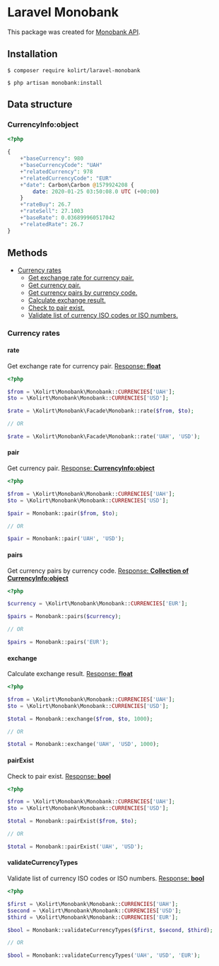 # Laravel Monobank

This package was created for [Monobank API](https://api.monobank.ua/docs).

## Installation
```
$ composer require kolirt/laravel-monobank
```
```
$ php artisan monobank:install
```

## Data structure

### CurrencyInfo:object
```php
<?php

{
    +"baseCurrency": 980
    +"baseCurrencyCode": "UAH"
    +"relatedCurrency": 978
    +"relatedCurrencyCode": "EUR"
    +"date": Carbon\Carbon @1579924208 {
        date: 2020-01-25 03:50:08.0 UTC (+00:00)
    }
    +"rateBuy": 26.7
    +"rateSell": 27.1003
    +"baseRate": 0.036899960517042
    +"relatedRate": 26.7
}
```


## Methods

- [Currency rates](#currency-rates)
    - [Get exchange rate for currency pair.](#rate)
    - [Get currency pair.](#pair)
    - [Get currency pairs by currency code.](#pairs)
    - [Calculate exchange result.](#exchange)
    - [Check to pair exist.](#pairExist)
    - [Validate list of currency ISO codes or ISO numbers.](#validateCurrencyTypes)
    
### Currency rates

#### rate
Get exchange rate for currency pair. <u>Response: **float**</u>

```php
<?php

$from = \Kolirt\Monobank\Monobank::CURRENCIES['UAH'];
$to = \Kolirt\Monobank\Monobank::CURRENCIES['USD'];

$rate = \Kolirt\Monobank\Facade\Monobank::rate($from, $to);

// OR

$rate = \Kolirt\Monobank\Facade\Monobank::rate('UAH', 'USD');
```

#### pair
Get currency pair. <u>Response: **[CurrencyInfo:object](#CurrencyInfo:object)**</u>

```php
<?php

$from = \Kolirt\Monobank\Monobank::CURRENCIES['UAH'];
$to = \Kolirt\Monobank\Monobank::CURRENCIES['USD'];

$pair = Monobank::pair($from, $to);

// OR

$pair = Monobank::pair('UAH', 'USD');
```

#### pairs
Get currency pairs by currency code. <u>Response: **Collection of [CurrencyInfo:object](#CurrencyInfo:object)**</u>

```php
<?php

$currency = \Kolirt\Monobank\Monobank::CURRENCIES['EUR'];

$pairs = Monobank::pairs($currency);

// OR

$pairs = Monobank::pairs('EUR');
```

#### exchange
Calculate exchange result. <u>Response: **float**</u>

```php
<?php

$from = \Kolirt\Monobank\Monobank::CURRENCIES['UAH'];
$to = \Kolirt\Monobank\Monobank::CURRENCIES['USD'];

$total = Monobank::exchange($from, $to, 1000);

// OR

$total = Monobank::exchange('UAH', 'USD', 1000);
```

#### pairExist
Check to pair exist. <u>Response: **bool**</u>

```php
<?php

$from = \Kolirt\Monobank\Monobank::CURRENCIES['UAH'];
$to = \Kolirt\Monobank\Monobank::CURRENCIES['USD'];

$total = Monobank::pairExist($from, $to);

// OR

$total = Monobank::pairExist('UAH', 'USD');
```

#### validateCurrencyTypes
Validate list of currency ISO codes or ISO numbers. <u>Response: **bool**</u>

```php
<?php

$first = \Kolirt\Monobank\Monobank::CURRENCIES['UAH'];
$second = \Kolirt\Monobank\Monobank::CURRENCIES['USD'];
$third = \Kolirt\Monobank\Monobank::CURRENCIES['EUR'];

$bool = Monobank::validateCurrencyTypes($first, $second, $third);

// OR

$bool = Monobank::validateCurrencyTypes('UAH', 'USD', 'EUR');
```
